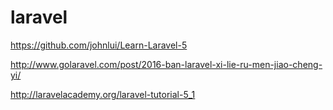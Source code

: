 # laravel

https://github.com/johnlui/Learn-Laravel-5

http://www.golaravel.com/post/2016-ban-laravel-xi-lie-ru-men-jiao-cheng-yi/

http://laravelacademy.org/laravel-tutorial-5_1

